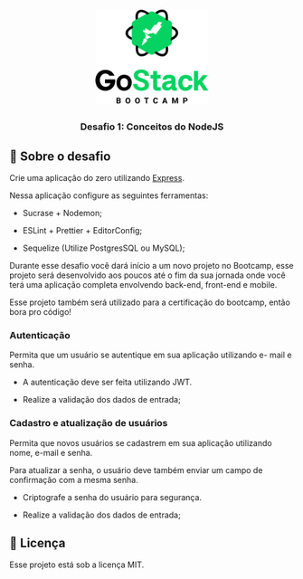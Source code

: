 <h1 align="center">
    <img alt="GoStack" src="./readme-img/GoStack.png" width="200px" />
</h1>

<h3 align="center">Desafio 1: Conceitos do NodeJS</h3>

## :rocket: Sobre o desafio
Crie uma aplicação do zero utilizando [Express](https://expressjs.com/pt-br/).

Nessa aplicação configure as seguintes ferramentas:

- Sucrase + Nodemon;

- ESLint + Prettier + EditorConfig;

- Sequelize (Utilize PostgresSQL ou MySQL);

Durante esse desafio você dará início a um novo projeto no Bootcamp, esse projeto será desenvolvido aos poucos até o fim da sua jornada onde você terá uma aplicação completa envolvendo back-end, front-end e mobile.

Esse projeto também será utilizado para a certificação do bootcamp, então bora pro código!

### Autenticação

Permita que um usuário se autentique em sua aplicação utilizando e- mail e senha.

- A autenticação deve ser feita utilizando JWT.

- Realize a validação dos dados de entrada;

### Cadastro e atualização de usuários

Permita que novos usuários se cadastrem em sua aplicação utilizando nome, e-mail e senha.

Para atualizar a senha, o usuário deve também enviar um campo de confirmação com a mesma senha.

- Criptografe a senha do usuário para segurança.

- Realize a validação dos dados de entrada;

## :memo: Licença

Esse projeto está sob a licença MIT.
